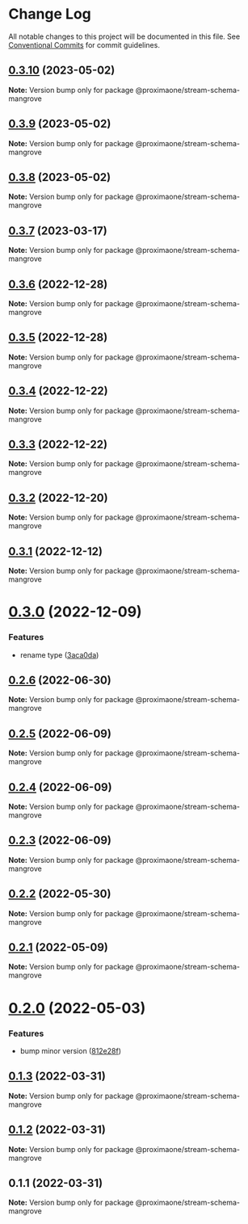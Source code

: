 # Change Log

All notable changes to this project will be documented in this file.
See [Conventional Commits](https://conventionalcommits.org) for commit guidelines.

## [0.3.10](https://github.com/proxima-one/stream-schemas/compare/@proximaone/stream-schema-mangrove@0.3.9...@proximaone/stream-schema-mangrove@0.3.10) (2023-05-02)

**Note:** Version bump only for package @proximaone/stream-schema-mangrove





## [0.3.9](https://github.com/proxima-one/stream-schemas/compare/@proximaone/stream-schema-mangrove@0.3.8...@proximaone/stream-schema-mangrove@0.3.9) (2023-05-02)

**Note:** Version bump only for package @proximaone/stream-schema-mangrove





## [0.3.8](https://github.com/proxima-one/stream-schemas/compare/@proximaone/stream-schema-mangrove@0.3.7...@proximaone/stream-schema-mangrove@0.3.8) (2023-05-02)

**Note:** Version bump only for package @proximaone/stream-schema-mangrove





## [0.3.7](https://github.com/proxima-one/stream-schemas/compare/@proximaone/stream-schema-mangrove@0.3.6...@proximaone/stream-schema-mangrove@0.3.7) (2023-03-17)

**Note:** Version bump only for package @proximaone/stream-schema-mangrove





## [0.3.6](https://github.com/proxima-one/stream-schemas/compare/@proximaone/stream-schema-mangrove@0.3.4...@proximaone/stream-schema-mangrove@0.3.6) (2022-12-28)

**Note:** Version bump only for package @proximaone/stream-schema-mangrove





## [0.3.5](https://github.com/proxima-one/stream-schemas/compare/@proximaone/stream-schema-mangrove@0.3.4...@proximaone/stream-schema-mangrove@0.3.5) (2022-12-28)

**Note:** Version bump only for package @proximaone/stream-schema-mangrove





## [0.3.4](https://github.com/proxima-one/stream-schemas/compare/@proximaone/stream-schema-mangrove@0.3.3...@proximaone/stream-schema-mangrove@0.3.4) (2022-12-22)

**Note:** Version bump only for package @proximaone/stream-schema-mangrove





## [0.3.3](https://github.com/proxima-one/stream-schemas/compare/@proximaone/stream-schema-mangrove@0.3.2...@proximaone/stream-schema-mangrove@0.3.3) (2022-12-22)

**Note:** Version bump only for package @proximaone/stream-schema-mangrove





## [0.3.2](https://github.com/proxima-one/stream-schemas/compare/@proximaone/stream-schema-mangrove@0.3.1...@proximaone/stream-schema-mangrove@0.3.2) (2022-12-20)

**Note:** Version bump only for package @proximaone/stream-schema-mangrove





## [0.3.1](https://github.com/proxima-one/stream-schemas/compare/@proximaone/stream-schema-mangrove@0.3.0...@proximaone/stream-schema-mangrove@0.3.1) (2022-12-12)

**Note:** Version bump only for package @proximaone/stream-schema-mangrove





# [0.3.0](https://github.com/proxima-one/stream-schemas/compare/@proximaone/stream-schema-mangrove@0.2.6...@proximaone/stream-schema-mangrove@0.3.0) (2022-12-09)


### Features

* rename type ([3aca0da](https://github.com/proxima-one/stream-schemas/commit/3aca0dab78c1575acb47a6242c064c2aab997729))





## [0.2.6](https://github.com/proxima-one/stream-schemas/compare/@proximaone/stream-schema-mangrove@0.2.5...@proximaone/stream-schema-mangrove@0.2.6) (2022-06-30)

**Note:** Version bump only for package @proximaone/stream-schema-mangrove





## [0.2.5](https://github.com/proxima-one/stream-schemas/compare/@proximaone/stream-schema-mangrove@0.2.4...@proximaone/stream-schema-mangrove@0.2.5) (2022-06-09)

**Note:** Version bump only for package @proximaone/stream-schema-mangrove





## [0.2.4](https://github.com/proxima-one/stream-schemas/compare/@proximaone/stream-schema-mangrove@0.2.3...@proximaone/stream-schema-mangrove@0.2.4) (2022-06-09)

**Note:** Version bump only for package @proximaone/stream-schema-mangrove





## [0.2.3](https://github.com/proxima-one/stream-schemas/compare/@proximaone/stream-schema-mangrove@0.2.2...@proximaone/stream-schema-mangrove@0.2.3) (2022-06-09)

**Note:** Version bump only for package @proximaone/stream-schema-mangrove





## [0.2.2](https://github.com/proxima-one/stream-schemas/compare/@proximaone/stream-schema-mangrove@0.2.1...@proximaone/stream-schema-mangrove@0.2.2) (2022-05-30)

**Note:** Version bump only for package @proximaone/stream-schema-mangrove





## [0.2.1](https://github.com/proxima-one/stream-schemas/compare/@proximaone/stream-schema-mangrove@0.2.0...@proximaone/stream-schema-mangrove@0.2.1) (2022-05-09)

**Note:** Version bump only for package @proximaone/stream-schema-mangrove





# [0.2.0](https://github.com/proxima-one/stream-schemas/compare/@proximaone/stream-schema-mangrove@0.1.10...@proximaone/stream-schema-mangrove@0.2.0) (2022-05-03)


### Features

* bump minor version ([812e28f](https://github.com/proxima-one/stream-schemas/commit/812e28f9f1f610f70836f338a4dcd007944f2880))





## [0.1.3](https://github.com/proxima-one/proxima-npm/compare/@proximaone/stream-schema-mangrove@0.1.2...@proximaone/stream-schema-mangrove@0.1.3) (2022-03-31)

**Note:** Version bump only for package @proximaone/stream-schema-mangrove





## [0.1.2](https://github.com/proxima-one/proxima-npm/compare/@proximaone/stream-schema-mangrove@0.1.1...@proximaone/stream-schema-mangrove@0.1.2) (2022-03-31)

**Note:** Version bump only for package @proximaone/stream-schema-mangrove





## 0.1.1 (2022-03-31)

**Note:** Version bump only for package @proximaone/stream-schema-mangrove
